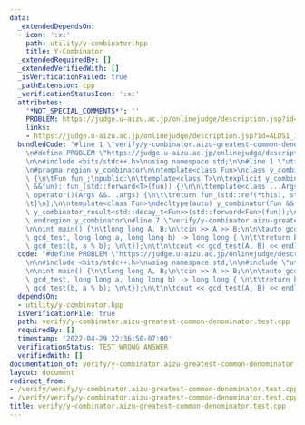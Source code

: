 ```yaml
---
data:
  _extendedDependsOn:
  - icon: ':x:'
    path: utility/y-combinator.hpp
    title: Y-Combinator
  _extendedRequiredBy: []
  _extendedVerifiedWith: []
  _isVerificationFailed: true
  _pathExtension: cpp
  _verificationStatusIcon: ':x:'
  attributes:
    '*NOT_SPECIAL_COMMENTS*': ''
    PROBLEM: https://judge.u-aizu.ac.jp/onlinejudge/description.jsp?id=ALDS1_1_B
    links:
    - https://judge.u-aizu.ac.jp/onlinejudge/description.jsp?id=ALDS1_1_B
  bundledCode: "#line 1 \"verify/y-combinator.aizu-greatest-common-denominator.test.cpp\"\
    \n#define PROBLEM \"https://judge.u-aizu.ac.jp/onlinejudge/description.jsp?id=ALDS1_1_B\"\
    \n\n#include <bits/stdc++.h>\nusing namespace std;\n\n#line 1 \"utility/y-combinator.hpp\"\
    \n#pragma region y_combinator\n\ntemplate<class Fun>\nclass y_combinator_result\
    \ {\n\tFun fun_;\npublic:\n\ttemplate<class T>\n\texplicit y_combinator_result(T\
    \ &&fun): fun_(std::forward<T>(fun)) {}\n\n\ttemplate<class ...Args>\n\tdecltype(auto)\
    \ operator()(Args &&...args) {\n\t\treturn fun_(std::ref(*this), std::forward<Args>(args)...);\n\
    \t}\n};\n\ntemplate<class Fun>\ndecltype(auto) y_combinator(Fun &&fun) {\n\treturn\
    \ y_combinator_result<std::decay_t<Fun>>(std::forward<Fun>(fun));\n}\n\n#pragma\
    \ endregion y_combinator\n#line 7 \"verify/y-combinator.aizu-greatest-common-denominator.test.cpp\"\
    \n\nint main() {\n\tlong long A, B;\n\tcin >> A >> B;\n\n\tauto gcd_test = y_combinator([](auto\
    \ gcd_test, long long a, long long b) -> long long { \n\t\treturn b == 0 ? a :\
    \ gcd_test(b, a % b); \n\t});\n\t\n\tcout << gcd_test(A, B) << endl;\n}\n"
  code: "#define PROBLEM \"https://judge.u-aizu.ac.jp/onlinejudge/description.jsp?id=ALDS1_1_B\"\
    \n\n#include <bits/stdc++.h>\nusing namespace std;\n\n#include \"utility/y-combinator.hpp\"\
    \n\nint main() {\n\tlong long A, B;\n\tcin >> A >> B;\n\n\tauto gcd_test = y_combinator([](auto\
    \ gcd_test, long long a, long long b) -> long long { \n\t\treturn b == 0 ? a :\
    \ gcd_test(b, a % b); \n\t});\n\t\n\tcout << gcd_test(A, B) << endl;\n}"
  dependsOn:
  - utility/y-combinator.hpp
  isVerificationFile: true
  path: verify/y-combinator.aizu-greatest-common-denominator.test.cpp
  requiredBy: []
  timestamp: '2022-04-29 22:36:50-07:00'
  verificationStatus: TEST_WRONG_ANSWER
  verifiedWith: []
documentation_of: verify/y-combinator.aizu-greatest-common-denominator.test.cpp
layout: document
redirect_from:
- /verify/verify/y-combinator.aizu-greatest-common-denominator.test.cpp
- /verify/verify/y-combinator.aizu-greatest-common-denominator.test.cpp.html
title: verify/y-combinator.aizu-greatest-common-denominator.test.cpp
---
```

